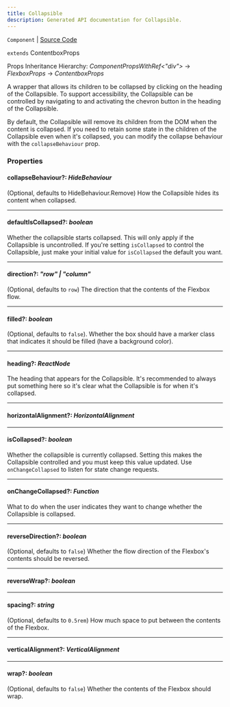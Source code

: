 ```yaml
---
title: Collapsible
description: Generated API documentation for Collapsible.
---
```


`Component` | [Source Code](https://github.com/mrCamelCode/jtjs/blob/ddfaeb1a2c9bf793372bb41076f65f452b124091/libs/react/lib/components/wrappers/layout/Collapsible.tsx#L46)

`extends` ContentboxProps

Props Inheritance Hierarchy: _ComponentPropsWithRef<"div">_ -> _FlexboxProps_ -> _ContentboxProps_

A wrapper that allows its children to be collapsed by clicking on the heading of the
Collapsible. To support accessibility, the Collapsible can be controlled by navigating
to and activating the chevron button in the heading of the Collapsible.

By default, the Collapsible will remove its children from the DOM when the content
is collapsed. If you need to retain some state in the children of the Collapsible
even when it's collapsed, you can modify the collapse behaviour with the `collapseBehaviour`
prop.

### Properties

#### collapseBehaviour?: _HideBehaviour_

(Optional, defaults to HideBehaviour.Remove) How the Collapsible hides its content when collapsed.

---

#### defaultIsCollapsed?: _boolean_

Whether the collapsible starts collapsed. This will only apply if the Collapsible is uncontrolled. If you're
setting `isCollapsed` to control the Collapsible, just make your initial value for `isCollapsed` the default
you want.

---

#### direction?: _"row" | "column"_

(Optional, defaults to `row`) The direction that the contents of the Flexbox
flow.

---

#### filled?: _boolean_

(Optional, defaults to `false`). Whether the box should have a marker class that indicates it should be filled
(have a background color).

---

#### heading?: _ReactNode_

The heading that appears for the Collapsible. It's recommended to always put something here so it's clear
what the Collapsible is for when it's collapsed.

---

#### horizontalAlignment?: _HorizontalAlignment_

---

#### isCollapsed?: _boolean_

Whether the collapsible is currently collapsed. Setting this makes the Collapsible controlled and you
must keep this value updated. Use `onChangeCollapsed` to listen for state change requests.

---

#### onChangeCollapsed?: _Function_

What to do when the user indicates they want to change whether the Collapsible is collapsed.

---

#### reverseDirection?: _boolean_

(Optional, defaults to `false`) Whether the flow direction of the Flexbox's
contents should be reversed.

---

#### reverseWrap?: _boolean_

---

#### spacing?: _string_

(Optional, defaults to `0.5rem`) How much space to put between the contents of
the Flexbox.

---

#### verticalAlignment?: _VerticalAlignment_

---

#### wrap?: _boolean_

(Optional, defaults to `false`) Whether the contents of the Flexbox should
wrap.